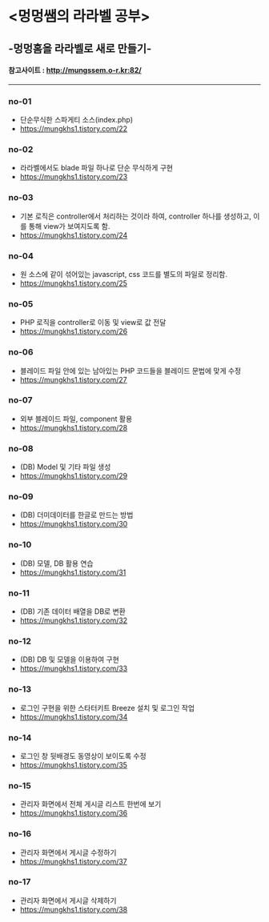 # <멍멍쌤의 라라벨 공부>
## -멍멍홈을 라라벨로 새로 만들기-
#### 참고사이트 : http://mungssem.o-r.kr:82/
--------------

### no-01
- 단순무식한 스파게티 소스(index.php)
- https://mungkhs1.tistory.com/22


### no-02
- 라라벨에서도 blade 파일 하나로 단순 무식하게 구현
- https://mungkhs1.tistory.com/23


### no-03
- 기본 로직은 controller에서 처리하는 것이라 하여, controller 하나를 생성하고, 이를 통해 view가 보여지도록 함.
- https://mungkhs1.tistory.com/24


### no-04
- 원 소스에 같이 섞어있는 javascript, css 코드를 별도의 파일로 정리함.
- https://mungkhs1.tistory.com/25


### no-05
- PHP 로직을 controller로 이동 및 view로 값 전달
- https://mungkhs1.tistory.com/26


### no-06
- 블레이드 파일 안에 있는 남아있는 PHP 코드들을 블레이드 문법에 맞게 수정
- https://mungkhs1.tistory.com/27


### no-07
- 외부 블레이드 파일, component 활용
- https://mungkhs1.tistory.com/28


### no-08
- (DB) Model 및 기타 파일 생성
- https://mungkhs1.tistory.com/29


### no-09
- (DB) 더미데이터를 한글로 만드는 방법
- https://mungkhs1.tistory.com/30


### no-10
- (DB) 모델, DB 활용 연습
- https://mungkhs1.tistory.com/31


### no-11
- (DB) 기존 데이터 배열을 DB로 변환
- https://mungkhs1.tistory.com/32

### no-12
- (DB) DB 및 모델을 이용하여 구현
- https://mungkhs1.tistory.com/33


### no-13
- 로그인 구현을 위한 스타터키트 Breeze 설치 및 로그인 작업
- https://mungkhs1.tistory.com/34


### no-14
- 로그인 창 뒷배경도 동영상이 보이도록 수정
- https://mungkhs1.tistory.com/35


### no-15
- 관리자 화면에서 전체 게시글 리스트 한번에 보기
- https://mungkhs1.tistory.com/36


### no-16
- 관리자 화면에서 게시글 수정하기
- https://mungkhs1.tistory.com/37


### no-17
- 관리자 화면에서 게시글 삭제하기
- https://mungkhs1.tistory.com/38
